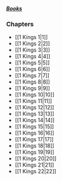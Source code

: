 ##### *[Books](--Bible--.md)*

### Chapters
- [[1 Kings 1|1]]
- [[1 Kings 2|2]]
- [[1 Kings 3|3]]
- [[1 Kings 4|4]]
- [[1 Kings 5|5]]
- [[1 Kings 6|6]]
- [[1 Kings 7|7]]
- [[1 Kings 8|8]]
- [[1 Kings 9|9]]
- [[1 Kings 10|10]]
- [[1 Kings 11|11]]
- [[1 Kings 12|12]]
- [[1 Kings 13|13]]
- [[1 Kings 14|14]]
- [[1 Kings 15|15]]
- [[1 Kings 16|16]]
- [[1 Kings 17|17]]
- [[1 Kings 18|18]]
- [[1 Kings 19|19]]
- [[1 Kings 20|20]]
- [[1 Kings 21|21]]
- [[1 Kings 22|22]]

